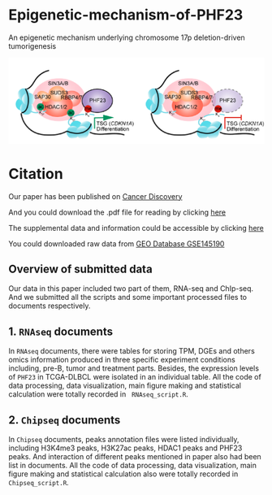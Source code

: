 # Epigenetic-mechanism-of-PHF23
An epigenetic mechanism underlying chromosome 17p deletion-driven tumorigenesis

![image-20200801213329580](README.assets/image-20200801213329580.png)

# Citation

Our paper has been published on [Cancer Discovery](https://cancerdiscovery.aacrjournals.org/content/early/2020/12/18/2159-8290.CD-20-0336?versioned=true) 

And you could download the .pdf file for reading by clicking [here](MS/)

The supplemental data and information could be accessible by clicking [here](supplemental/)

You could downloaded raw data from [GEO Database GSE145190](https://www.ncbi.nlm.nih.gov/geo/query/acc.cgi?acc=GSE145190)

## Overview of submitted data

Our data in this paper included two part of them, RNA-seq and ChIp-seq. And we submitted all the scripts and some important processed files to documents respectively. 

## 1. ```RNAseq``` documents

In ```RNAseq``` documents, there were tables for storing TPM, DGEs and others omics information produced in three specific experiment conditions including, pre-B, tumor and treatment parts. Besides, the expression levels of ```PHF23``` in TCGA-DLBCL were isolated in an individual table. All the code of data processing, data visualization, main figure making and statistical calculation were totally recorded in ``` RNAseq_script.R```.

## 2. ```Chipseq``` documents

In ```Chipseq``` documents, peaks annotation files were listed individually, including H3K4me3 peaks, H3K27ac peaks, HDAC1 peaks and PHF23 peaks. And interaction of different peaks mentioned in paper also had been list in documents. All the code of data processing, data visualization, main figure making and statistical calculation also were totally recorded in ``` Chipseq_script.R```.


